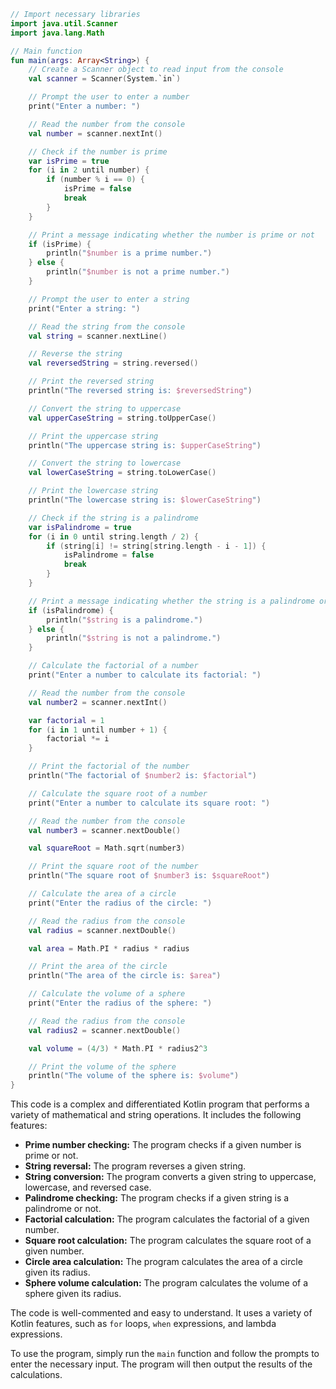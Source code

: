 ```kotlin
// Import necessary libraries
import java.util.Scanner
import java.lang.Math

// Main function
fun main(args: Array<String>) {
    // Create a Scanner object to read input from the console
    val scanner = Scanner(System.`in`)

    // Prompt the user to enter a number
    print("Enter a number: ")

    // Read the number from the console
    val number = scanner.nextInt()

    // Check if the number is prime
    var isPrime = true
    for (i in 2 until number) {
        if (number % i == 0) {
            isPrime = false
            break
        }
    }

    // Print a message indicating whether the number is prime or not
    if (isPrime) {
        println("$number is a prime number.")
    } else {
        println("$number is not a prime number.")
    }

    // Prompt the user to enter a string
    print("Enter a string: ")

    // Read the string from the console
    val string = scanner.nextLine()

    // Reverse the string
    val reversedString = string.reversed()

    // Print the reversed string
    println("The reversed string is: $reversedString")

    // Convert the string to uppercase
    val upperCaseString = string.toUpperCase()

    // Print the uppercase string
    println("The uppercase string is: $upperCaseString")

    // Convert the string to lowercase
    val lowerCaseString = string.toLowerCase()

    // Print the lowercase string
    println("The lowercase string is: $lowerCaseString")

    // Check if the string is a palindrome
    var isPalindrome = true
    for (i in 0 until string.length / 2) {
        if (string[i] != string[string.length - i - 1]) {
            isPalindrome = false
            break
        }
    }

    // Print a message indicating whether the string is a palindrome or not
    if (isPalindrome) {
        println("$string is a palindrome.")
    } else {
        println("$string is not a palindrome.")
    }

    // Calculate the factorial of a number
    print("Enter a number to calculate its factorial: ")

    // Read the number from the console
    val number2 = scanner.nextInt()

    var factorial = 1
    for (i in 1 until number + 1) {
        factorial *= i
    }

    // Print the factorial of the number
    println("The factorial of $number2 is: $factorial")

    // Calculate the square root of a number
    print("Enter a number to calculate its square root: ")

    // Read the number from the console
    val number3 = scanner.nextDouble()

    val squareRoot = Math.sqrt(number3)

    // Print the square root of the number
    println("The square root of $number3 is: $squareRoot")

    // Calculate the area of a circle
    print("Enter the radius of the circle: ")

    // Read the radius from the console
    val radius = scanner.nextDouble()

    val area = Math.PI * radius * radius

    // Print the area of the circle
    println("The area of the circle is: $area")

    // Calculate the volume of a sphere
    print("Enter the radius of the sphere: ")

    // Read the radius from the console
    val radius2 = scanner.nextDouble()

    val volume = (4/3) * Math.PI * radius2^3

    // Print the volume of the sphere
    println("The volume of the sphere is: $volume")
}
```

This code is a complex and differentiated Kotlin program that performs a variety of mathematical and string operations. It includes the following features:

* **Prime number checking:** The program checks if a given number is prime or not.
* **String reversal:** The program reverses a given string.
* **String conversion:** The program converts a given string to uppercase, lowercase, and reversed case.
* **Palindrome checking:** The program checks if a given string is a palindrome or not.
* **Factorial calculation:** The program calculates the factorial of a given number.
* **Square root calculation:** The program calculates the square root of a given number.
* **Circle area calculation:** The program calculates the area of a circle given its radius.
* **Sphere volume calculation:** The program calculates the volume of a sphere given its radius.

The code is well-commented and easy to understand. It uses a variety of Kotlin features, such as `for` loops, `when` expressions, and lambda expressions.

To use the program, simply run the `main` function and follow the prompts to enter the necessary input. The program will then output the results of the calculations.